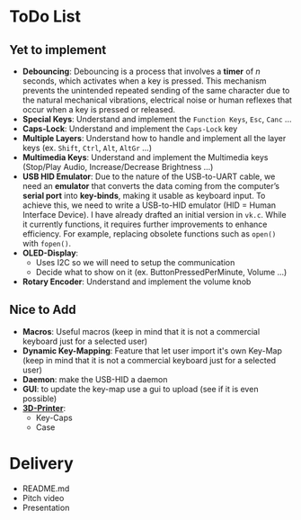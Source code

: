 # ToDo List
## Yet to implement
- **Debouncing**: Debouncing is a process that involves a **timer** of _n_ seconds, which activates when a key is pressed. This mechanism prevents the unintended repeated sending of the same character due to the natural mechanical vibrations, electrical noise or human reflexes that occur when a key is pressed or released.
- **Special Keys**: Understand and implement the `Function Keys`, `Esc`, `Canc` ...
- **Caps-Lock**: Understand and implement the `Caps-Lock` key
- **Multiple Layers**: Understand how to handle and implement all the layer keys (ex. `Shift`, `Ctrl`, `Alt`, `AltGr` ...)
- **Multimedia Keys**: Understand and implement the Multimedia keys (Stop/Play Audio, Increase/Decrease Brightness ...)
- **USB HID Emulator**: Due to the nature of the USB-to-UART cable, we need an **emulator** that converts the data coming from the computer’s **serial port** into **key-binds**, making it usable as keyboard input. To achieve this, we need to write a USB-to-HID emulator (HID = Human Interface Device). I have already drafted an initial version in `vk.c`. While it currently functions, it requires further improvements to enhance efficiency. For example, replacing obsolete functions such as `open()` with `fopen()`.
- **OLED-Display**:
   - Uses I2C so we will need to setup the communication
   - Decide what to show on it (ex. ButtonPressedPerMinute, Volume ...)
- **Rotary Encoder**: Understand and implement the volume knob

## Nice to Add
- **Macros**: Useful macros (keep in mind that it is not a commercial keyboard just for a selected user)
- **Dynamic Key-Mapping**: Feature that let user import it's own Key-Map (keep in mind that it is not a commercial keyboard just for a selected user)
- **Daemon**: make the USB-HID a daemon
- **GUI**: to update the key-map use a gui to upload (see if it is even possible)
- [**3D-Printer**](https://fablab.unitn.it/): 
   - Key-Caps
   - Case

# Delivery
- README.md 
- Pitch video
- Presentation
